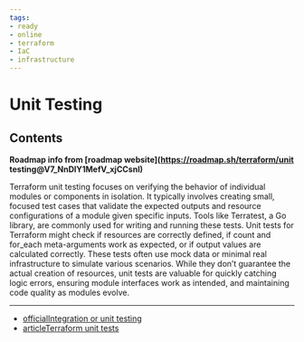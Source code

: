 ```yaml
---
tags:
- ready
- online
- terraform
- IaC
- infrastructure
---
```


# Unit Testing

## Contents

__Roadmap info from [roadmap website](<https://roadmap.sh/terraform/unit> testing@V7_NnDIY1MefV_xjCCsnI)__

Terraform unit testing focuses on verifying the behavior of individual modules or components in isolation. It typically involves creating small, focused test cases that validate the expected outputs and resource configurations of a module given specific inputs. Tools like Terratest, a Go library, are commonly used for writing and running these tests. Unit tests for Terraform might check if resources are correctly defined, if count and for_each meta-arguments work as expected, or if output values are calculated correctly. These tests often use mock data or minimal real infrastructure to simulate various scenarios. While they don’t guarantee the actual creation of resources, unit tests are valuable for quickly catching logic errors, ensuring module interfaces work as intended, and maintaining code quality as modules evolve.

---

- [officialIntegration or unit testing](https://developer.hashicorp.com/terraform/language/tests#integration-or-unit-testing)
- [articleTerraform unit tests](https://www.hashicorp.com/blog/testing-hashicorp-terraform#unit-tests)
